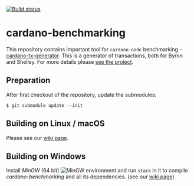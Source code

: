 [![Build status](https://badge.buildkite.com/19c55c10f4ea983dd84ec31abbd39c85f2396cb65364dd180b.svg)](https://buildkite.com/input-output-hk/cardano-benchmarking?branch=master)

# cardano-benchmarking

This repository contains important tool for `cardano-node` benchmarking - [cardano-tx-generator](https://github.com/input-output-hk/cardano-benchmarking/tree/master/cardano-tx-generator). This is a generator of transactions, both for Byron and Shelley. For more details please [see the project](https://github.com/input-output-hk/cardano-benchmarking/tree/master/cardano-tx-generator).

## Preparation

After first checkout of the repository, update the submodules:

```
$ git submodule update --init
```

## Building on Linux / macOS

Please see our [wiki page](https://github.com/input-output-hk/cardano-benchmarking/wiki/BuildingOnUnix).

## Building on Windows

Install _MinGW_ (64 bit) ![MinGW](https://raw.githubusercontent.com/wiki/input-output-hk/cardano-benchmarking/mingw64.png) environment and run `stack` in it to compile _cardano-benchmarking_ and all its dependencies.
(see our [wiki page](https://github.com/input-output-hk/cardano-benchmarking/wiki/BuildingOnWindows))
